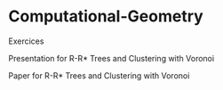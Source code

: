 # Computational-Geometry

Exercices

Presentation for R-R* Trees and Clustering with Voronoi

Paper for R-R* Trees and Clustering with Voronoi
